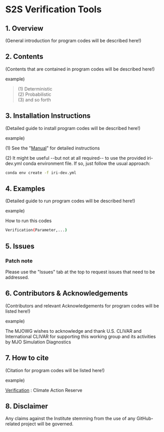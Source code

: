 # S2S Verification Tools

## 1. Overview
(General introduction for program codes will be described here!)

## 2. Contents
(Contents that are contained in program codes will be described here!)

example)

> (1) Deterministic </br>
> (2) Probabilistic </br>
> (3) and so forth

## 3. Installation Instructions
(Detailed guide to install program codes will be described here!)

example)

(1) See the "[Manual]" for detailed instructions

(2) It might be useful --but not at all required-- to use the provided iri-dev.yml conda environment file. If so, just follow the usual approach:
```sh
conda env create -f iri-dev.yml
```

## 4. Examples
(Detailed guide to run program codes will be described here!)

example)

How to run this codes
```sh
Verification(Parameter,...)
```

## 5. Issues
### Patch note
Please use the "Issues" tab at the top to request issues that need to be addressed.

## 6. Contributors & Acknowledgements
(Contributors and relevant Acknowledgements for program codes will be listed here!)

example)

The MJOWG wishes to acknowledge and thank U.S. CLIVAR and International CLIVAR for supporting this working group and its activities </br>
by MJO Simulation Diagnostics

## 7. How to cite
(Citation for program codes will be listed here!)

example)

[Verification] : Climate Action Reserve

## 8. Disclaimer
Any claims against the Institute stemming from the use of any GitHub-related project will be governed.



  [Manual]: https://www.climateactionreserve.org/wp-content/uploads/2021/02/Verification_Program_Manual_February_2021.pdf
  [Verification]: https://www.climateactionreserve.org/how/verification/verification-program-manual/
